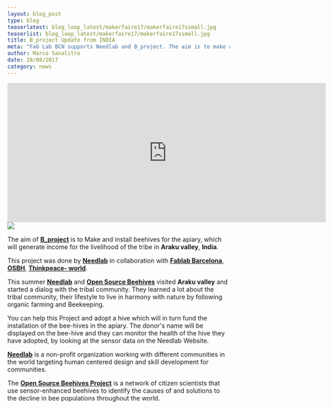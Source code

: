 ```yaml
---
layout: blog_post
type: blog
teaserlatest: blog_loop_latest/makerfaire17/makerfaire17ssmall.jpg
teaserlist: blog_loop_latest/makerfaire17/makerfaire17ssmall.jpg
title: B_project Update from INDIA
meta: "Fab Lab BCN supports Needlab and B_project. The aim is to make and install beehives for the apiary, which will generate income for the livelihood of the tribe in Araku valley, India."
author: Marco Sanalitro
date: 28/08/2017 
category: news
---
```


<iframe width="720" height="315" src="https://www.youtube.com/embed/kfUr7YGyc1w" frameborder="0" allowfullscreen></iframe>

<img src= "http://www.fablabbcn.org/img/blog/blog_loop_latest/makerfaire17/makerfaire176.jpg" align="middle"> 
<br>


The aim of <strong><a href="http://www.needlab.org/">B_project</a></strong> is to Make and install beehives for the apiary, which will generate income for the livelihood of the tribe in <strong>Araku valley</strong>, <strong>India</strong>.

This project was done by <strong><a href="http://www.needlab.org/">Needlab</a></strong> in collaboration with <strong><a href="http://barcelona.makerfaire.com/">Fablab Barcelona</a></strong>, <strong><a href="https://www.osbeehives.com/">OSBH</a></strong>, <strong><a href="https://www.facebook.com/ThinkPeaceworld/">Thinkpeace- world</a></strong>.

This summer <strong><a href="http://www.needlab.org/">Needlab</a></strong> and <strong><a href="https://www.osbeehives.com/">Open Source Beehives</a></strong> visited <strong>Araku valley</strong> and started a dialog with the tribal community. They learned a lot about the tribal community, their lifestyle to live in harmony with nature by following organic farming and Beekeeping. 

You can help this Project and adopt a hive which will in turn fund the installation of the bee-hives in the apiary. The donor's name will be displayed on the bee-hive and they can monitor the health of the hive they have adopted, by looking at the sensor data on the Needlab Website.

<strong><a href="http://www.needlab.org/">Needlab</a></strong> is a non-profit organization working with different communities in the world targeting human centered design and skill development for communities. 

The <strong><a href="https://www.osbeehives.com/">Open Source Beehives Project</a></strong> is a network of citizen scientists that use sensor-enhanced beehives to identify the causes of and solutions to the decline in bee populations throughout the world. 



